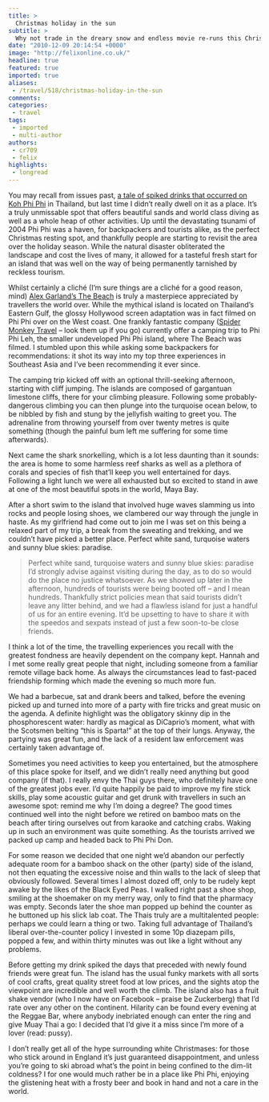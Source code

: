 ```yaml
---
title: >
  Christmas holiday in the sun
subtitle: >
  Why not trade in the dreary snow and endless movie re-runs this Christmas for some tasty tropical islands and unforgettable adventures?
date: "2010-12-09 20:14:54 +0000"
image: "http://felixonline.co.uk/"
headline: true
featured: true
imported: true
aliases:
 - /travel/518/christmas-holiday-in-the-sun
comments:
categories:
 - travel
tags:
 - imported
 - multi-author
authors:
 - cr709
 - felix
highlights:
 - longread
---
```


You may recall from issues past, [a tale of spiked drinks that occurred on Koh Phi Phi](http://www.felixonline.co.uk/?article=395) in Thailand, but last time I didn’t really dwell on it as a place. It’s a truly unmissable spot that offers beautiful sands and world class diving as well as a whole heap of other activities. Up until the devastating tsunami of 2004 Phi Phi was a haven, for backpackers and tourists alike, as the perfect Christmas resting spot, and thankfully people are starting to revisit the area over the holiday season. While the natural disaster obliterated the landscape and cost the lives of many, it allowed for a tasteful fresh start for an island that was well on the way of being permanently tarnished by reckless tourism.

Whilst certainly a cliché (I’m sure things are a cliché for a good reason, mind) [Alex Garland’s The Beach](http://en.wikipedia.org/wiki/The_Beach_(novel)) is truly a masterpiece appreciated by travellers the world over. While the mythical island is located on Thailand’s Eastern Gulf, the glossy Hollywood screen adaptation was in fact filmed on Phi Phi over on the West coast. One frankly fantastic company ([Spider Monkey Travel](http://www.spidermonkeytravel.com/) – look them up if you go) currently offer a camping trip to Phi Phi Leh, the smaller undeveloped Phi Phi island, where The Beach was filmed. I stumbled upon this while asking some backpackers for recommendations: it shot its way into my top three experiences in Southeast Asia and I’ve been recommending it ever since.

The camping trip kicked off with an optional thrill-seeking afternoon, starting with cliff jumping. The islands are composed of gargantuan limestone cliffs, there for your climbing pleasure. Following some probably-dangerous climbing you can then plunge into the turquoise ocean below, to be nibbled by fish and stung by the jellyfish waiting to greet you. The adrenaline from throwing yourself from over twenty metres is quite something (though the painful bum left me suffering for some time afterwards).

Next came the shark snorkelling, which is a lot less daunting than it sounds: the area is home to some harmless reef sharks as well as a plethora of corals and species of fish that’ll keep you well entertained for days. Following a light lunch we were all exhausted but so excited to stand in awe at one of the most beautiful spots in the world, Maya Bay.

After a short swim to the island that involved huge waves slamming us into rocks and people losing shoes, we clambered our way through the jungle in haste. As my girlfriend had come out to join me I was set on this being a relaxed part of my trip, a break from the sweating and trekking, and we couldn’t have picked a better place. Perfect white sand, turquoise waters and sunny blue skies: paradise.
> Perfect white sand, turquoise waters and sunny blue skies: paradise
I’d strongly advise against visiting during the day, as to do so would do the place no justice whatsoever. As we showed up later in the afternoon, hundreds of tourists were being booted off – and I mean hundreds. Thankfully strict policies mean that said tourists didn’t leave any litter behind, and we had a flawless island for just a handful of us for an entire evening. It’d be upsetting to have to share it with the speedos and sexpats instead of just a few soon-to-be close friends.

I think a lot of the time, the travelling experiences you recall with the greatest fondness are heavily dependent on the company kept. Hannah and I met some really great people that night, including someone from a familiar remote village back home. As always the circumstances lead to fast-paced friendship forming which made the evening so much more fun.

We had a barbecue, sat and drank beers and talked, before the evening picked up and turned into more of a party with fire tricks and great music on the agenda. A definite highlight was the obligatory skinny dip in the phosphorescent water: hardly as magical as DiCaprio’s moment, what with the Scotsmen belting “this is Sparta!” at the top of their lungs. Anyway, the partying was great fun, and the lack of a resident law enforcement was certainly taken advantage of.

Sometimes you need activities to keep you entertained, but the atmosphere of this place spoke for itself, and we didn’t really need anything but good company (if that). I really envy the Thai guys there, who definitely have one of the greatest jobs ever. I’d quite happily be paid to improve my fire stick skills, play some acoustic guitar and get drunk with travellers in such an awesome spot: remind me why I’m doing a degree? The good times continued well into the night before we retired on bamboo mats on the beach after tiring ourselves out from karaoke and catching crabs. Waking up in such an environment was quite something. As the tourists arrived we packed up camp and headed back to Phi Phi Don.

For some reason we decided that one night we’d abandon our perfectly adequate room for a bamboo shack on the other (party) side of the island, not then equating the excessive noise and thin walls to the lack of sleep that obviously followed. Several times I almost dozed off, only to be rudely kept awake by the likes of the Black Eyed Peas. I walked right past a shoe shop, smiling at the shoemaker on my merry way, only to find that the pharmacy was empty. Seconds later the shoe man popped up behind the counter as he buttoned up his slick lab coat. The Thais truly are a multitalented people: perhaps we could learn a thing or two. Taking full advantage of Thailand’s liberal over-the-counter policy I invested in some 10p diazepam pills, popped a few, and within thirty minutes was out like a light without any problems.

Before getting my drink spiked the days that preceded with newly found friends were great fun. The island has the usual funky markets with all sorts of cool crafts, great quality street food at low prices, and the sights atop the viewpoint are incredible and well worth the climb. The island also has a fruit shake vendor (who I now have on Facebook – praise be Zuckerberg) that I’d rate over any other on the continent. Hilarity can be found every evening at the Reggae Bar, where anybody inebriated enough can enter the ring and give Muay Thai a go: I decided that I’d give it a miss since I’m more of a lover (read: pussy).

I don’t really get all of the hype surrounding white Christmases: for those who stick around in England it’s just guaranteed disappointment, and unless you’re going to ski abroad what’s the point in being confined to the dim-lit coldness? I for one would much rather be in a place like Phi Phi, enjoying the glistening heat with a frosty beer and book in hand and not a care in the world.

